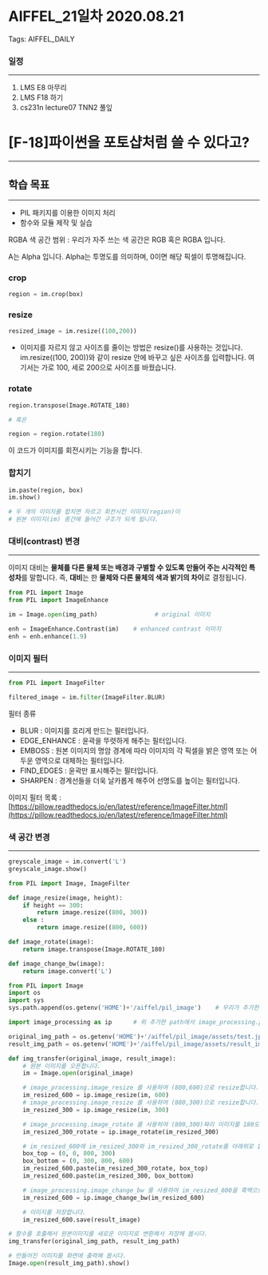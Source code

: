 # AIFFEL_21일차 2020.08.21

Tags: AIFFEL_DAILY

### 일정

---

1. LMS E8 마무리
2. LMS F18 하기
3. cs231n lecture07 TNN2 풀잎

# [F-18]파이썬을 포토샵처럼 쓸 수 있다고?

---

## **학습 목표**

---

- PIL 패키지를 이용한 이미지 처리
- 함수와 모듈 제작 및 실습

RGBA 색 공간 범위 : 우리가 자주 쓰는 색 공간은 RGB 혹은 RGBA 입니다.

A는 Alpha 입니다. Alpha는 투명도를 의미하며, 0이면 해당 픽셀이 투명해집니다.

### crop

```python
region = im.crop(box)
```

### resize

```python
resized_image = im.resize((100,200))
```

- 이미지를 자르지 않고 사이즈를 줄이는 방법은 resize()를 사용하는 것입니다. im.resize((100, 200))와 같이 resize 안에 바꾸고 싶은 사이즈를 입력합니다. 여기서는 가로 100, 세로 200으로 사이즈를 바꿨습니다.

### rotate

```python
region.transpose(Image.ROTATE_180)

# 혹은

region = region.rotate(180)
```

이 코드가 이미지를 회전시키는 기능을 합니다.

### 합치기

```python
im.paste(region, box)
im.show()

# 두 개의 이미지를 합치면 자르고 회전시킨 이미지(region)이
# 원본 이미지(im) 중간에 들어간 구조가 되게 됩니다.
```

### 대비(contrast) 변경

---

이미지 대비는 **물체를 다른 물체 또는 배경과 구별할 수 있도록 만들어 주는 시각적인 특성차**를 말합니다. 즉, **대비**는 한 **물체와 다른 물체의 색과 밝기의 차이**로 결정됩니다.

```python
from PIL import Image
from PIL import ImageEnhance

im = Image.open(img_path)                # original 이미지

enh = ImageEnhance.Contrast(im)    # enhanced contrast 이미지
enh = enh.enhance(1.9)
```

### 이미지 필터

---

```python
from PIL import ImageFilter

filtered_image = im.filter(ImageFilter.BLUR)
```

필터 종류

- BLUR : 이미지를 흐리게 만드는 필터입니다.
- EDGE_ENHANCE : 윤곽을 뚜렷하게 해주는 필터입니다.
- EMBOSS : 원본 이미지의 명암 경계에 따라 이미지의 각 픽셀을 밝은 영역 또는 어두운 영역으로 대체하는 필터입니다.
- FIND_EDGES : 윤곽만 표시해주는 필터입니다.
- SHARPEN : 경계선들을 더욱 날카롭게 해주어 선명도를 높이는 필터입니다.

이미지 필터 목록 : [https://pillow.readthedocs.io/en/latest/reference/ImageFilter.html](https://pillow.readthedocs.io/en/latest/reference/ImageFilter.html)

### 색 공간 변경

---

```python
greyscale_image = im.convert('L')
greyscale_image.show()
```

```python
from PIL import Image, ImageFilter

def image_resize(image, height):
    if height == 300:
        return image.resize((800, 300))
    else :
        return image.resize((800, 600))

def image_rotate(image):
    return image.transpose(Image.ROTATE_180)

def image_change_bw(image):
    return image.convert('L')
```

```python
from PIL import Image
import os
import sys
sys.path.append(os.getenv('HOME')+'/aiffel/pil_image')    # 우리가 추가한 모듈의 path를 sys.path에 임시로 추가해 줍니다. 

import image_processing as ip      # 위 추가한 path에서 image_processing.py 모듈을 가져와 임포트합니다. 

original_img_path = os.getenv('HOME')+'/aiffel/pil_image/assets/test.jpg'
result_img_path = os.getenv('HOME')+'/aiffel/pil_image/assets/result_image.jpg'

def img_transfer(original_image, result_image):
    # 원본 이미지를 오픈합니다. 
    im = Image.open(original_image)

    # image_processing.image_resize 를 사용하여 (800,600)으로 resize합니다. 
    im_resized_600 = ip.image_resize(im, 600)
    # image_processing.image_resize 를 사용하여 (800,300)으로 resize합니다. 
    im_resized_300 = ip.image_resize(im, 300)

    # image_processing.image_rotate 를 사용하여 (800,300)짜리 이미지를 180도 회전합니다. 
    im_resized_300_rotate = ip.image_rotate(im_resized_300)

    # im_resized_600에 im_resized_300와 im_resized_300_rotate를 아래위로 붙입니다. 
    box_top = (0, 0, 800, 300)
    box_bottom = (0, 300, 800, 600)
    im_resized_600.paste(im_resized_300_rotate, box_top)
    im_resized_600.paste(im_resized_300, box_bottom)

    # image_processing.image_change_bw 를 사용하여 im_resized_600을 흑백으로 변환합니다.
    im_resized_600 = ip.image_change_bw(im_resized_600)

    # 이미지를 저장합니다. 
    im_resized_600.save(result_image)

# 함수를 호출해서 원본이미지를 새로운 이미지로 변환해서 저장해 봅시다.     
img_transfer(original_img_path, result_img_path)

# 만들어진 이미지를 화면에 출력해 봅시다. 
Image.open(result_img_path).show()
```